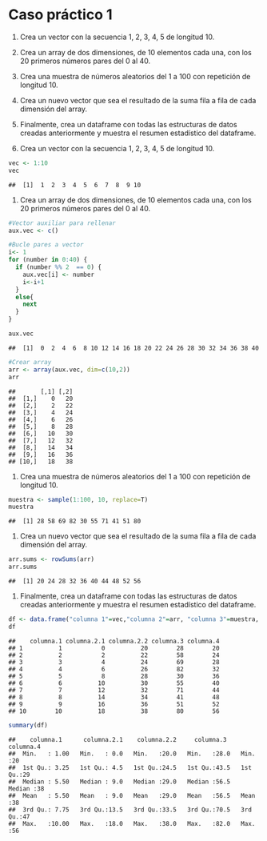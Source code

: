 # Caso práctico 1

1.  Crea un vector con la secuencia 1, 2, 3, 4, 5 de longitud 10.

2.  Crea un array de dos dimensiones, de 10 elementos cada una, con los
    20 primeros números pares del 0 al 40.

3.  Crea una muestra de números aleatorios del 1 a 100 con repetición de
    longitud 10.

4.  Crea un nuevo vector que sea el resultado de la suma fila a fila de
    cada dimensión del array.

5.  Finalmente, crea un dataframe con todas las estructuras de datos
    creadas anteriormente y muestra el resumen estadístico del
    dataframe.

6.  Crea un vector con la secuencia 1, 2, 3, 4, 5 de longitud 10.

``` r
vec <- 1:10
vec
```

    ##  [1]  1  2  3  4  5  6  7  8  9 10

1.  Crea un array de dos dimensiones, de 10 elementos cada una, con los
    20 primeros números pares del 0 al 40.

``` r
#Vector auxiliar para rellenar
aux.vec <- c()

#Bucle pares a vector
i<- 1
for (number in 0:40) {
  if (number %% 2  == 0) {
    aux.vec[i] <- number
    i<-i+1
  }
  else{
    next
  }
}

aux.vec
```

    ##  [1]  0  2  4  6  8 10 12 14 16 18 20 22 24 26 28 30 32 34 36 38 40

``` r
#Crear array
arr <- array(aux.vec, dim=c(10,2))
arr
```

    ##       [,1] [,2]
    ##  [1,]    0   20
    ##  [2,]    2   22
    ##  [3,]    4   24
    ##  [4,]    6   26
    ##  [5,]    8   28
    ##  [6,]   10   30
    ##  [7,]   12   32
    ##  [8,]   14   34
    ##  [9,]   16   36
    ## [10,]   18   38

1.  Crea una muestra de números aleatorios del 1 a 100 con repetición de
    longitud 10.

``` r
muestra <- sample(1:100, 10, replace=T)
muestra
```

    ##  [1] 28 58 69 82 30 55 71 41 51 80

1.  Crea un nuevo vector que sea el resultado de la suma fila a fila de
    cada dimensión del array.

``` r
arr.sums <- rowSums(arr)
arr.sums
```

    ##  [1] 20 24 28 32 36 40 44 48 52 56

1.  Finalmente, crea un dataframe con todas las estructuras de datos
    creadas anteriormente y muestra el resumen estadístico del
    dataframe.

``` r
df <- data.frame("columna 1"=vec,"columna 2"=arr, "columna 3"=muestra, "columna 4"=arr.sums)
df
```

    ##    columna.1 columna.2.1 columna.2.2 columna.3 columna.4
    ## 1          1           0          20        28        20
    ## 2          2           2          22        58        24
    ## 3          3           4          24        69        28
    ## 4          4           6          26        82        32
    ## 5          5           8          28        30        36
    ## 6          6          10          30        55        40
    ## 7          7          12          32        71        44
    ## 8          8          14          34        41        48
    ## 9          9          16          36        51        52
    ## 10        10          18          38        80        56

``` r
summary(df)
```

    ##    columna.1      columna.2.1    columna.2.2     columna.3      columna.4 
    ##  Min.   : 1.00   Min.   : 0.0   Min.   :20.0   Min.   :28.0   Min.   :20  
    ##  1st Qu.: 3.25   1st Qu.: 4.5   1st Qu.:24.5   1st Qu.:43.5   1st Qu.:29  
    ##  Median : 5.50   Median : 9.0   Median :29.0   Median :56.5   Median :38  
    ##  Mean   : 5.50   Mean   : 9.0   Mean   :29.0   Mean   :56.5   Mean   :38  
    ##  3rd Qu.: 7.75   3rd Qu.:13.5   3rd Qu.:33.5   3rd Qu.:70.5   3rd Qu.:47  
    ##  Max.   :10.00   Max.   :18.0   Max.   :38.0   Max.   :82.0   Max.   :56
